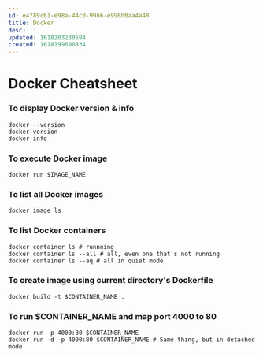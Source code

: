 ```yaml
---
id: e4789c61-e98a-44c0-99b6-e996b0aa4a48
title: Docker
desc: ''
updated: 1618203230594
created: 1618199690834
---
```


# Docker Cheatsheet

### To display Docker version & info
```
docker --version
docker version
docker info
```

### To execute Docker image
```
docker run $IMAGE_NAME
```

### To list all Docker images
```
docker image ls
```

### To list Docker containers
```
docker container ls # runnning
docker container ls --all # all, even one that's not running
docker container ls --aq # all in quiet mode
```

### To create image using current directory's Dockerfile
```
docker build -t $CONTAINER_NAME .
```

### To run $CONTAINER_NAME and map port 4000 to 80
```
docker run -p 4000:80 $CONTAINER_NAME
docker run -d -p 4000:80 $CONTAINER_NAME # Same thing, but in detached mode
```
